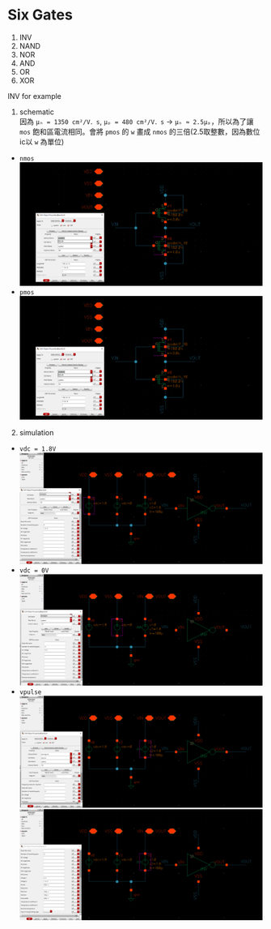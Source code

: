 # Six Gates
1. INV  
2. NAND
3. NOR
4. AND
5. OR
6. XOR


INV for example
1. schematic  
因為 `μₙ = 1350 cm²/V．s`, `μₚ = 480 cm²/V．s` -> `μₙ ≈ 2.5μₚ`，所以為了讓 `mos` 飽和區電流相同。會將 `pmos` 的 `w` 畫成 `nmos` 的三倍(2.5取整數，因為數位ic以 `w` 為單位)
- `nmos`
![nmos](https://github.com/codingpeanut/peanut-universe/blob/main/courses/Junior/VLSI/assets/INV_param_nmos.png)
- `pmos`
![pmos](https://github.com/codingpeanut/peanut-universe/blob/main/courses/Junior/VLSI/assets/INV_param_pmos.png)

2. simulation
- `vdc = 1.8V`
![vdc1.8](https://github.com/codingpeanut/peanut-universe/blob/main/courses/Junior/VLSI/assets/INV_simu_param_vdc1.png)
- `vdc = 0V`
![vdc0](https://github.com/codingpeanut/peanut-universe/blob/main/courses/Junior/VLSI/assets/INV_simu_param_vdc_2.png)
- `vpulse`
![vdc1.8](https://github.com/codingpeanut/peanut-universe/blob/main/courses/Junior/VLSI/assets/INV_simu_param_vpulse_1.png)
![vdc1.8](https://github.com/codingpeanut/peanut-universe/blob/main/courses/Junior/VLSI/assets/INV_simu_param_vpulse_2.png)

